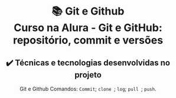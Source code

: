 # 
<h1 align="center">
📚 Git e Github<br/>
Curso na Alura - Git e GitHub: repositório, commit e versões
</h1>

<div align="center">

## ✔️ Técnicas e tecnologias desenvolvidas no projeto

Git e Github Comandos: `Commit`; `clone `; `log`; `pull `; `push`.
</div>
